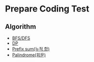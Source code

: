 # Prepare Coding Test

## Algorithm
- [BFS/DFS](https://whitehairhan.tistory.com/204?category=1000781) 
- [DP](https://whitehairhan.tistory.com/266?category=1000781)
- [Prefix sum(누적 합)](https://whitehairhan.tistory.com/323?category=1000781)
- [Palindrome(회문)](https://whitehairhan.tistory.com/327?category=1000781)